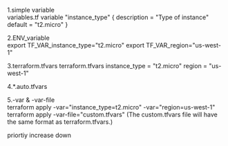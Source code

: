 1.simple variable  
    variables.tf
      variable "instance_type" {
          description = "Type of instance"
          default     = "t2.micro"
      }
      
2.ENV_variable    
    export TF_VAR_instance_type="t2.micro"
    export TF_VAR_region="us-west-1"
    
3.terraform.tfvars
  terraform.tfvars
      instance_type = "t2.micro"
      region = "us-west-1"
    
4.*.auto.tfvars   

5.-var & -var-file  
    terraform apply -var="instance_type=t2.micro" -var="region=us-west-1"
    terraform apply -var-file="custom.tfvars" (The custom.tfvars file will have the same format as terraform.tfvars.)


priortiy increase down

